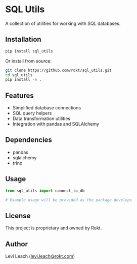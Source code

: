 # SQL Utils

A collection of utilities for working with SQL databases.

## Installation

```bash
pip install sql_utils
```

Or install from source:

```bash
git clone https://github.com/rokt/sql_utils.git
cd sql_utils
pip install -e .
```

## Features

- Simplified database connections
- SQL query helpers
- Data transformation utilities
- Integration with pandas and SQLAlchemy

## Dependencies

- pandas
- sqlalchemy
- trino

## Usage

```python
from sql_utils import connect_to_db

# Example usage will be provided as the package develops
```

## License

This project is proprietary and owned by Rokt.

## Author

Levi Leach (levi.leach@rokt.com) 